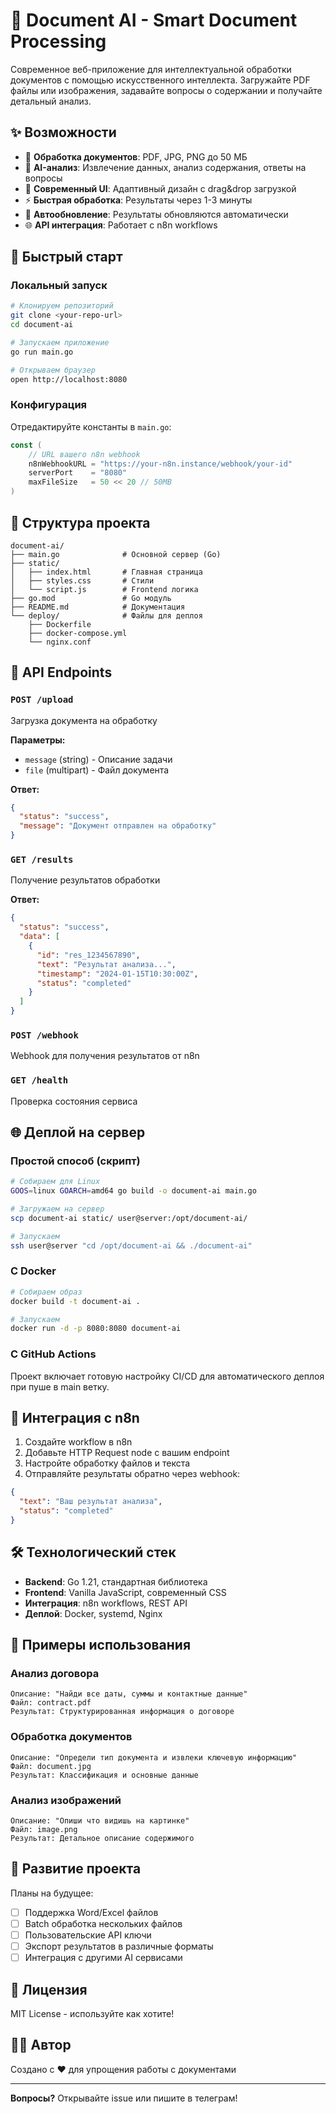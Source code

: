 # 🤖 Document AI - Smart Document Processing

Современное веб-приложение для интеллектуальной обработки документов с помощью искусственного интеллекта. Загружайте PDF файлы или изображения, задавайте вопросы о содержании и получайте детальный анализ.

## ✨ Возможности

- 📄 **Обработка документов**: PDF, JPG, PNG до 50 МБ
- 🤖 **AI-анализ**: Извлечение данных, анализ содержания, ответы на вопросы
- 🎨 **Современный UI**: Адаптивный дизайн с drag&drop загрузкой
- ⚡ **Быстрая обработка**: Результаты через 1-3 минуты
- 🔄 **Автообновление**: Результаты обновляются автоматически
- 🌐 **API интеграция**: Работает с n8n workflows

## 🚀 Быстрый старт

### Локальный запуск

```bash
# Клонируем репозиторий
git clone <your-repo-url>
cd document-ai

# Запускаем приложение
go run main.go

# Открываем браузер
open http://localhost:8080
```

### Конфигурация

Отредактируйте константы в `main.go`:

```go
const (
    // URL вашего n8n webhook
    n8nWebhookURL = "https://your-n8n.instance/webhook/your-id"
    serverPort    = "8080"
    maxFileSize   = 50 << 20 // 50MB
)
```

## 📁 Структура проекта

```
document-ai/
├── main.go              # Основной сервер (Go)
├── static/
│   ├── index.html       # Главная страница
│   ├── styles.css       # Стили
│   └── script.js        # Frontend логика
├── go.mod               # Go модуль
├── README.md            # Документация
└── deploy/              # Файлы для деплоя
    ├── Dockerfile
    ├── docker-compose.yml
    └── nginx.conf
```

## 🔧 API Endpoints

### `POST /upload`
Загрузка документа на обработку

**Параметры:**
- `message` (string) - Описание задачи
- `file` (multipart) - Файл документа

**Ответ:**
```json
{
  "status": "success",
  "message": "Документ отправлен на обработку"
}
```

### `GET /results`
Получение результатов обработки

**Ответ:**
```json
{
  "status": "success",
  "data": [
    {
      "id": "res_1234567890",
      "text": "Результат анализа...",
      "timestamp": "2024-01-15T10:30:00Z",
      "status": "completed"
    }
  ]
}
```

### `POST /webhook`
Webhook для получения результатов от n8n

### `GET /health`
Проверка состояния сервиса

## 🌐 Деплой на сервер

### Простой способ (скрипт)

```bash
# Собираем для Linux
GOOS=linux GOARCH=amd64 go build -o document-ai main.go

# Загружаем на сервер
scp document-ai static/ user@server:/opt/document-ai/

# Запускаем
ssh user@server "cd /opt/document-ai && ./document-ai"
```

### С Docker

```bash
# Собираем образ
docker build -t document-ai .

# Запускаем
docker run -d -p 8080:8080 document-ai
```

### С GitHub Actions

Проект включает готовую настройку CI/CD для автоматического деплоя при пуше в main ветку.

## 🔗 Интеграция с n8n

1. Создайте workflow в n8n
2. Добавьте HTTP Request node с вашим endpoint
3. Настройте обработку файлов и текста
4. Отправляйте результаты обратно через webhook:

```json
{
  "text": "Ваш результат анализа",
  "status": "completed"
}
```

## 🛠️ Технологический стек

- **Backend**: Go 1.21, стандартная библиотека
- **Frontend**: Vanilla JavaScript, современный CSS
- **Интеграция**: n8n workflows, REST API
- **Деплой**: Docker, systemd, Nginx

## 📝 Примеры использования

### Анализ договора
```
Описание: "Найди все даты, суммы и контактные данные"
Файл: contract.pdf
Результат: Структурированная информация о договоре
```

### Обработка документов
```
Описание: "Определи тип документа и извлеки ключевую информацию"
Файл: document.jpg
Результат: Классификация и основные данные
```

### Анализ изображений
```
Описание: "Опиши что видишь на картинке"
Файл: image.png
Результат: Детальное описание содержимого
```

## 🤝 Развитие проекта

Планы на будущее:
- [ ] Поддержка Word/Excel файлов
- [ ] Batch обработка нескольких файлов
- [ ] Пользовательские API ключи
- [ ] Экспорт результатов в различные форматы
- [ ] Интеграция с другими AI сервисами

## 📄 Лицензия

MIT License - используйте как хотите! 

## 👨‍💻 Автор

Создано с ❤️ для упрощения работы с документами

---

**Вопросы?** Открывайте issue или пишите в телеграм!
